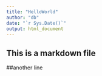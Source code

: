 ```yaml
---
title: "HelloWorld"
author: "db"
date: "`r Sys.Date()`"
output: html_document
---
```


## This is a markdown file

##another line